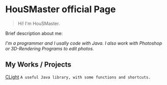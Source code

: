 # HouSMaster official Page
> Hi! I'm HouSMaster.

Brief description about me:

_I'm a programmer and I usally code with Java. I also work with Photoshop or 3D-Rendering Programs to edit photos._

## My Works / Projects
 [CLight](https://github.com/HouSMaster/CLight)
 `A useful Java library, with some functions and shortcuts.`
